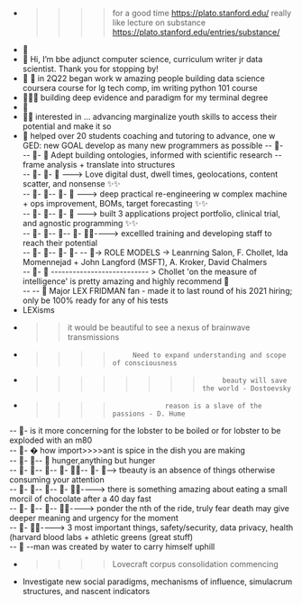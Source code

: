 - >>>> for a good time https://plato.stanford.edu/  really like lecture on substance https://plato.stanford.edu/entries/substance/  
- 👋
- 👋 Hi, I’m bbe adjunct computer science, curriculum writer jr data scientist. Thank you for stopping by!
- 👋 👋 in 2Q22 began work w amazing people building data science coursera course for lg tech comp, im writing python 101 course
- 👋👋👋    building deep evidence and paradigm for my terminal degree  
- 👋
- 👋👋 interested in ... advancing marginalize youth skills to access their potential and make it so
- 👋  helped over 20 students coaching and tutoring to advance, one w GED: new GOAL develop as many new programmers as possible 
-- 👀-  
-- 👀- 👀  Adept building ontologies, informed with scientific research -- frame analysis + translate into structures  
-- 👀- 👀-  👀 ---> Love digital dust, dwell times, geolocations, content scatter, and nonsense  ✨✨  
-- 👀- 👀-- 👀- 👀 ---> deep practical re-engineering w complex machine + ops improvement, BOMs, target forecasting ✨✨  
-- 👀- 👀-- 👀- 👀 ---> built 3 applications project portfolio, clinical trial, and agnostic programming ✨✨  
-- 👀- 👀-- 👀-- 👀- 👀✨----> excellled training and developing staff to reach their potential  
-- 👀- 👀-- 👀- 👀- 
-- 👀-> ROLE MODELS -> Leanrning Salon, F. Chollet, Ida Momennejad + John Langford (MSFT), A. Kroker, David Chalmers  
-- 👀- 👀 
--------------------------- > Chollet 'on the measure of intelligence' is pretty amazing and highly recommend  👀  
--
-- 👀 Major LEX FRIDMAN fan - made it to last round of his 2021 hiring; only be 100% ready for any of his tests
- LEXisms  
- >>it would be beautiful to see a nexus of brainwave transmissions  
- >>>>          Need to expand understanding and scope of consciousness   
- >>>> >>>>          beauty will save the world - Dostoevsky   
- >>>>                  reason is a slave of the passions - D. Hume  

-- 👀-   is it more concerning for the lobster to be boiled or for lobster to be exploded with an m80  
-- 👀- �  how import>>>>ant is spice in the dish you are making  
-- 👀- 👀-- 👀 hunger,anything but hunger  
-- 👀- 👀-- 👀-- 👀- 👀✨-- 👀- 👀--> tbeauty is an absence of things otherwise consuming your attention    
-- 👀- 👀-- 👀-- 👀- 👀✨----> there is something amazing about eating a small morcil of chocolate after a 40 day fast   
-- 👀- 👀-- 👀-- 👀✨----> ponder the nth of the ride, truly fear death may give deeper meaning and urgency for the moment  
-- 👀- 👀✨---->  3 most important things, safety/security, data privacy, health (harvard blood labs + athletic greens (great stuff)   
-- 👀 --man was created by water to carry himself uphill  

 - >>>>Lovecraft corpus consolidation commencing  
- Investigate new social paradigms, mechanisms of influence, simulacrum structures, and nascent indicators
